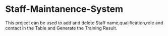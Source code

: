 # Staff-Maintanence-System

This project can be used to add and delete  Staff name,qualification,role and contact in the Table and Generate the Training Result.
